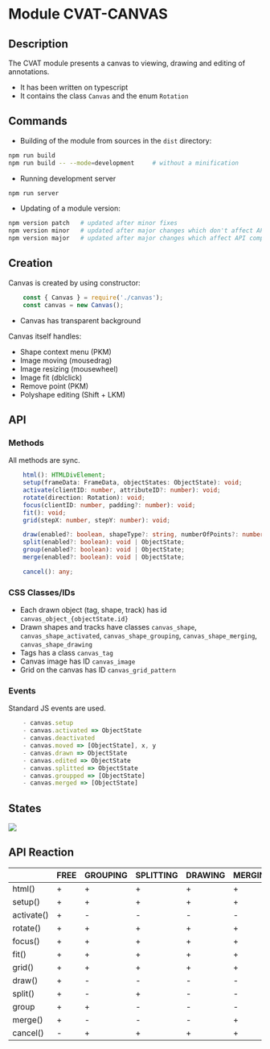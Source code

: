 # Module CVAT-CANVAS

## Description
The CVAT module presents a canvas to viewing, drawing and editing of annotations.

- It has been written on typescript
- It contains the class ```Canvas``` and the enum ```Rotation```

## Commands
- Building of the module from sources in the ```dist``` directory:

```bash
npm run build
npm run build -- --mode=development     # without a minification
```

- Running development server
```bash
npm run server
```

- Updating of a module version:
```bash
npm version patch   # updated after minor fixes
npm version minor   # updated after major changes which don't affect API compatibility with previous versions
npm version major   # updated after major changes which affect API compatibility with previous versions
```

## Creation
Canvas is created by using constructor:

```js
    const { Canvas } = require('./canvas');
    const canvas = new Canvas();
```

- Canvas has transparent background

Canvas itself handles:
- Shape context menu (PKM)
- Image moving (mousedrag)
- Image resizing (mousewheel)
- Image fit (dblclick)
- Remove point (PKM)
- Polyshape editing (Shift + LKM)

## API
### Methods

All methods are sync.

```ts
    html(): HTMLDivElement;
    setup(frameData: FrameData, objectStates: ObjectState): void;
    activate(clientID: number, attributeID?: number): void;
    rotate(direction: Rotation): void;
    focus(clientID: number, padding?: number): void;
    fit(): void;
    grid(stepX: number, stepY: number): void;

    draw(enabled?: boolean, shapeType?: string, numberOfPoints?: number, initialState?: any): void | ObjectState;
    split(enabled?: boolean): void | ObjectState;
    group(enabled?: boolean): void | ObjectState;
    merge(enabled?: boolean): void | ObjectState;

    cancel(): any;
```

### CSS Classes/IDs

- Each drawn object (tag, shape, track) has id ```canvas_object_{objectState.id}```
- Drawn shapes and tracks have classes ```canvas_shape```,
 ```canvas_shape_activated```,
 ```canvas_shape_grouping```,
 ```canvas_shape_merging```,
 ```canvas_shape_drawing```
- Tags has a class ```canvas_tag```
- Canvas image has ID ```canvas_image```
- Grid on the canvas has ID ```canvas_grid_pattern```

### Events

Standard JS events are used.
```js
    - canvas.setup
    - canvas.activated => ObjectState
    - canvas.deactivated
    - canvas.moved => [ObjectState], x, y
    - canvas.drawn => ObjectState
    - canvas.edited => ObjectState
    - canvas.splitted => ObjectState
    - canvas.groupped => [ObjectState]
    - canvas.merged => [ObjectState]
```

## States

 ![](images/states.svg)

## API Reaction

|            | FREE | GROUPING | SPLITTING | DRAWING | MERGING | EDITING |
|------------|------|----------|-----------|---------|---------|---------|
| html()     | +    | +        | +         | +       | +       | +       |
| setup()    | +    | +        | +         | +       | +       | -       |
| activate() | +    | -        | -         | -       | -       | -       |
| rotate()   | +    | +        | +         | +       | +       | +       |
| focus()    | +    | +        | +         | +       | +       | +       |
| fit()      | +    | +        | +         | +       | +       | +       |
| grid()     | +    | +        | +         | +       | +       | +       |
| draw()     | +    | -        | -         | -       | -       | -       |
| split()    | +    | -        | +         | -       | -       | -       |
| group      | +    | +        | -         | -       | -       | -       |
| merge()    | +    | -        | -         | -       | +       | -       |
| cancel()   | -    | +        | +         | +       | +       | +       |
